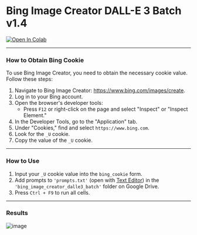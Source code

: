 # **Bing Image Creator DALL-E 3 Batch v1.4**
<a target="_blank" href="https://colab.research.google.com/github/meap158/bing_image_creator_dalle3_batch/blob/main/bing_image_creator_dalle3_batch.ipynb">
  <img src="https://colab.research.google.com/assets/colab-badge.svg" alt="Open In Colab"/>
</a>

---
### **How to Obtain Bing Cookie**
To use Bing Image Creator, you need to obtain the necessary cookie value. Follow these steps:

1. Navigate to Bing Image Creator: https://www.bing.com/images/create.
2. Log in to your Bing account.
3. Open the browser's developer tools:
   - Press `F12` or right-click on the page and select "Inspect" or "Inspect Element."
4. In the Developer Tools, go to the "Application" tab.
5. Under "Cookies," find and select `https://www.bing.com`.
6. Look for the `_U` cookie.
7. Copy the value of the `_U` cookie.
---
### **How to Use**
1. Input your `_U` cookie value into the `bing_cookie` form.
2. Add prompts to `'prompts.txt'` (open with [Text Editor](https://texteditor.co/)) in the `'bing_image_creator_dalle3_batch'` folder on Google Drive.
3. Press `Ctrl + F9` to run all cells.
---
### **Results**
![image](https://github.com/meap158/bing_image_creator_dalle3_batch/assets/14327094/3a8169c8-1eb6-48fe-9403-dfa08670c7d4)
